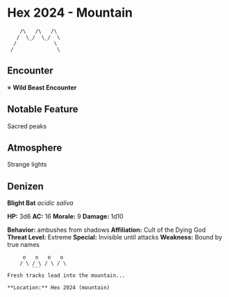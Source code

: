 # Hex 2024 - Mountain
```
    /\   /\   /\
   /  \_/  \_/  \
  /            \
 /              \
```

## Encounter

※ **Wild Beast Encounter**

## Notable Feature

Sacred peaks

## Atmosphere

Strange lights

## Denizen

**Blight Bat**
*acidic saliva*

**HP:** 3d6 **AC:** 16 **Morale:** 9
**Damage:** 1d10

**Behavior:** ambushes from shadows
**Affiliation:** Cult of the Dying God
**Threat Level:** Extreme
**Special:** Invisible until attacks
**Weakness:** Bound by true names

```
     o   o   o   o
    / \ / \ / \ / \
        ```
Fresh tracks lead into the mountain...

**Location:** Hex 2024 (mountain)
